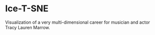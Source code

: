 # Ice-T-SNE
Visualization of a very multi-dimensional career for musician and actor Tracy Lauren Marrow.
